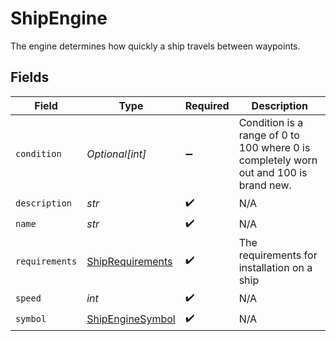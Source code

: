 # ShipEngine

The engine determines how quickly a ship travels between waypoints.


## Fields

| Field                                                                                 | Type                                                                                  | Required                                                                              | Description                                                                           |
| ------------------------------------------------------------------------------------- | ------------------------------------------------------------------------------------- | ------------------------------------------------------------------------------------- | ------------------------------------------------------------------------------------- |
| `condition`                                                                           | *Optional[int]*                                                                       | :heavy_minus_sign:                                                                    | Condition is a range of 0 to 100 where 0 is completely worn out and 100 is brand new. |
| `description`                                                                         | *str*                                                                                 | :heavy_check_mark:                                                                    | N/A                                                                                   |
| `name`                                                                                | *str*                                                                                 | :heavy_check_mark:                                                                    | N/A                                                                                   |
| `requirements`                                                                        | [ShipRequirements](../../models/shared/shiprequirements.md)                           | :heavy_check_mark:                                                                    | The requirements for installation on a ship                                           |
| `speed`                                                                               | *int*                                                                                 | :heavy_check_mark:                                                                    | N/A                                                                                   |
| `symbol`                                                                              | [ShipEngineSymbol](../../models/shared/shipenginesymbol.md)                           | :heavy_check_mark:                                                                    | N/A                                                                                   |